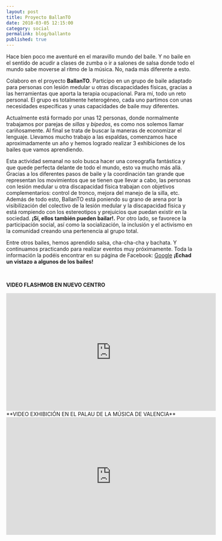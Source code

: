 ```yaml
---
layout: post
title: Proyecto BallanTO
date: 2018-03-05 12:15:00
category: social
permalink: blog/ballanto
published: true
---
```


Hace bien poco me aventuré en el maravillo mundo del baile. Y no baile en el sentido de acudir a clases de zumba o ir a salones de salsa donde todo el mundo sabe moverse al ritmo de la música. No, nada más diferente a esto.

Colaboro en el proyecto **BallanTO**. Participo en un grupo de baile adaptado para personas con lesión medular u otras discapacidades físicas, gracias a las herramientas que aporta la terapia ocupacional.
Para mí, todo un reto personal. El grupo es totalmente heterogéneo, cada uno partimos con unas necesidades específicas y unas capacidades de baile muy diferentes. 

Actualmente está formado por unas 12 personas, donde normalmente trabajamos por parejas de *sillas* y *bípedos*, es como nos solemos llamar cariñosamente. Al final se trata de buscar la maneras de economizar el lenguaje.
Llevamos mucho trabajo a las espaldas, comenzamos hace aproximadamente un año y hemos logrado realizar 3 exhibiciones de los bailes que vamos aprendiendo.

Esta actividad semanal no solo busca hacer una coreografía fantástica y que quede perfecta delante de todo el mundo, esto va mucho más allá.
Gracias a los diferentes pasos de baile y la coordinación tan grande que representan los movimientos que se tienen que llevar a cabo, las personas con lesión medular u otra discapacidad física trabajan con objetivos complementarios: control de tronco, mejora del manejo de la silla, etc.
Además de todo esto, BallanTO está poniendo su grano de arena por la visibilización del colectivo de la lesión medular y la discapacidad física y está rompiendo con los estereotipos y prejuicios que puedan existir en la sociedad. **¡Sí, ellos también pueden bailar!.** 
Por otro lado, se favorece la participación social, así como la socialización, la inclusión y el activismo en la comunidad creando una pertenencia al grupo total. 

Entre otros bailes, hemos aprendido salsa, cha-cha-cha y bachata. Y continuamos practicando para realizar eventos muy próximamente.
Toda la información la podéis encontrar en su página de Facebook: [Google](https://www.facebook.com/ballanto/)
**¡Echad un vistazo a algunos de los bailes!**

<br>

**VIDEO FLASHMOB EN NUEVO CENTRO**
<iframe width="560" height="315" src="https://www.youtube.com/watch?v=HocobNW43Fk&t=311s" frameborder="0" allow="autoplay; encrypted-media" allowfullscreen></iframe>

<br>
**VIDEO EXHIBICIÓN EN EL PALAU DE LA MÚSICA DE VALENCIA**
<iframe width="560" height="315" src="https://www.youtube.com/watch?v=bjmx_5zFy-4" frameborder="0" allow="autoplay; encrypted-media" allowfullscreen></iframe>





